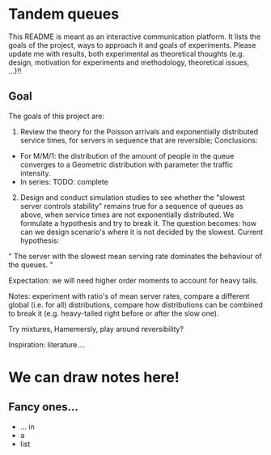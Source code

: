 
# Tandem queues

This README is meant as an interactive communication platform. It lists the goals of the project, ways to approach it and goals of experiments. Please update me with results, both experimental as theoretical thoughts (e.g. design, motivation for experiments and methodology, theoretical issues, ...)!!

## Goal

The goals of this project are:

1) Review the theory for the Poisson arrivals and exponentially distributed service times, for servers in sequence that are reversible;
Conclusions:
- For M/M/1: the distribution of the amount of people in the queue converges to a Geometric distribution with parameter the traffic intensity.
- In series:
TODO: complete

2) Design and conduct simulation studies to see whether the "slowest server controls stability" remains true for a sequence of queues as above, when service times are not exponentially distributed.
We formulate a hypothesis and try to break it. The question becomes: how can we design scenario's where it is not decided by the slowest. Current hypothesis:

" The server with the slowest mean serving rate dominates the behaviour of the queues. "

Expectation: we will need higher order moments to account for heavy tails.

Notes: experiment with ratio's of mean server rates, compare a different global (i.e. for all) distributions, compare how distributions can be combined to break it (e.g. heavy-tailed right before or after the slow one). 

Try mixtures, Hamemersly, play around reversibility?

Inspiration: literature....


# We can draw notes here!

## Fancy ones...

* ... in
* a
* list
